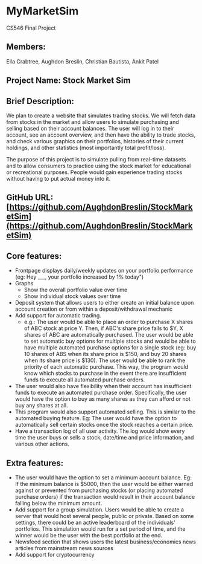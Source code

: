 # MyMarketSim
CS546 Final Project
## Members:

Ella Crabtree, Aughdon Breslin, Christian Bautista, Ankit Patel


## Project Name: Stock Market Sim


## Brief Description:

We plan to create a website that simulates trading stocks. We will fetch data from stocks in the market and allow users to simulate purchasing and selling based on their account balances.  The user will log in to their account, see an account overview, and then have the ability to trade stocks, and check various graphics on their portfolios, histories of their current holdings, and other statistics (most importantly total profit/loss).

The purpose of this project is to simulate pulling from real-time datasets and to allow consumers to practice using the stock market for educational or recreational purposes. People would gain experience trading stocks without having to put actual money into it.


## GitHub URL: [https://github.com/AughdonBreslin/StockMarketSim](https://github.com/AughdonBreslin/StockMarketSim)


## Core features: 



* Frontpage displays daily/weekly updates on your portfolio performance (eg: Hey ___, your portfolio increased by 1% today")
* Graphs
    * Show the overall portfolio value over time
    * Show individual stock values over time
* Deposit system that allows users to either create an initial balance upon account creation or from within a deposit/withdrawal mechanic 
* Add support for automatic trading. 
    * e.g.: The user would be able to place an order to purchase X shares of ABC stock at price Y. Then, if ABC's share price falls to $Y, X shares of ABC are automatically purchased. The user would be able to set automatic buy options for multiple stocks and would be able to have multiple automated purchase options for a single stock (eg: buy 10 shares of ABS when its share price is $150, and buy 20 shares when its share price is $130). The user would be able to rank the priority of each automatic purchase. This way, the program would know which stocks to purchase in the event there are insufficient funds to execute all automated purchase orders.
* The user would also have flexibility when their account has insufficient funds to execute an automated purchase order. Specifically, the user would have the option to buy as many shares as they can afford or not buy any shares at all.
* This program would also support automated selling. This is similar to the automated buying feature. Eg: The user would have the option to automatically sell certain stocks once the stock reaches a certain price.
* Have a transaction log of all user activity. The log would show every time the user buys or sells a stock, date/time and price information, and various other actions.


## Extra features: 



* The user would have the option to set a minimum account balance. Eg: If the minimum balance is $5000, then the user would be either warned against or prevented from purchasing stocks (or placing automated purchase orders) if the transaction would result in their account balance falling below the minimum amount. 
* Add support for a group simulation. Users would be able to create a server that would host several people, public or private. Based on some settings, there could be an active leaderboard of the individuals’ portfolios. This simulation would run for a set period of time, and the winner would be the user with the best portfolio at the end.
* Newsfeed section that shows users the latest business/economics news articles from mainstream news sources
* Add support for cryptocurrency
